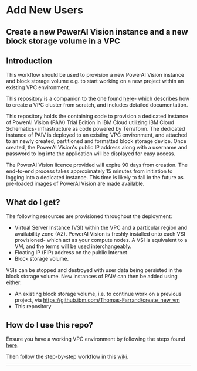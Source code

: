 # Add New Users
## Create a new PowerAI Vision instance and a new block storage volume in a VPC

## Introduction
This workflow should be used to provision a new PowerAI Vision instance and block storage volume e.g. to start working on a new project within an existing VPC environment.

This repository is a companion to the one found [here](https://github.ibm.com/Thomas-Farrand/create_vpc_cluster)- which describes how to create a VPC cluster from scratch, and includes detailed documentation. 

This repository holds the containing code to provision a dedicated instance of PowerAI Vision (PAIV) Trial Edition in IBM Cloud utilizing IBM Cloud Schematics- infrastructure as code powered by Terraform. The dedicated instance of PAIV is deployed to an existing VPC environment, and attached to an newly created, partitioned and formatted block storage device. Once created, the PowerAI Vision's public IP address along with a username and password to log into the application will be displayed for easy access. 

The PowerAI Vision licence provided will expire 90 days from creation. The end-to-end process takes approximately 15 minutes from initiation to logging into a dedicated instance. This time is likely to fall in the future as pre-loaded images of PowerAI Vision are made available. 

## What do I get?
The following resources are provisioned throughout the deployment:

* Virtual Server Instance (VSI) within the VPC and a particular region and availability zone (AZ). PowerAI Vision is freshly installed onto each VSI provisioned- which act as your compute nodes. A VSI is equivalent to a VM, and the terms will be used interchangeably. 
* Floating IP (FIP) address on the public Internet
* Block storage volume.

VSIs can be stopped and destroyed with user data being persisted in the block storage volume. New instances of PAIV can then be added using either:
* An existing block storage volume, i.e. to continue work on a previous project, via https://github.ibm.com/Thomas-Farrand/create_new_vm
* This repository

## How do I use this repo?
Ensure you have a working VPC environment by following the steps found [here](https://github.ibm.com/Thomas-Farrand/create_vpc_cluster).

Then follow the step-by-step workflow in this [wiki](https://github.com/FarrandTom/vpc-cloud-wmlce/wiki/Add-New-Users).

-------------------------------------------------------------------------------------------------------------------------------
